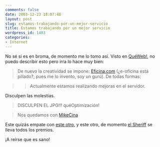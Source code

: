 ```yaml
---
comments: false
date: 2003-12-23 18:07:48
layout: post
slug: estamos-trabajando-por-un-mejor-servicio
title: Estamos trabajando por un mejor servicio
wordpress_id: 1403
categories:
- Internet
---
```


No sé si es en broma, de momento me lo tomo así. Visto en [QuéWeb!](http://queweb.org/), no puedo describir esto pero irra lo hace muy bien:





> De nuevo la creatividad se impone: [Eficina.com](http://www.eficina.com) (¿e-oficina está pillado?, pues me lo invento, soy un gurú). De todas formas:
> 
> 


>
>> Actualmente estamos realizando mejoras en el servidor.   

Disculpen las molestias.
> 
> 


> 
> DISCULPEN EL JPG!!! quéOptimización!
> 
> 


> 
> Nos quedamos con [MikeCina](http://www.weworkforthem.com)





Este quizás empate con [este otro](http://www.minid.net/archivos/categorias/diseno_web/diseno_web_de_primera_linea.php), y este otro, de momento [el Sheriff](http://www.minid.net/archivos/categorias/flash/el_uso_de_flash_mas_estupido_que_he_visto.php) se lleva todos los premios.





¡A reírse que es sano!




 
